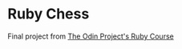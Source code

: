 # Ruby Chess
Final project from [The Odin Project's Ruby Course](https://www.theodinproject.com/lessons/ruby-final-project)